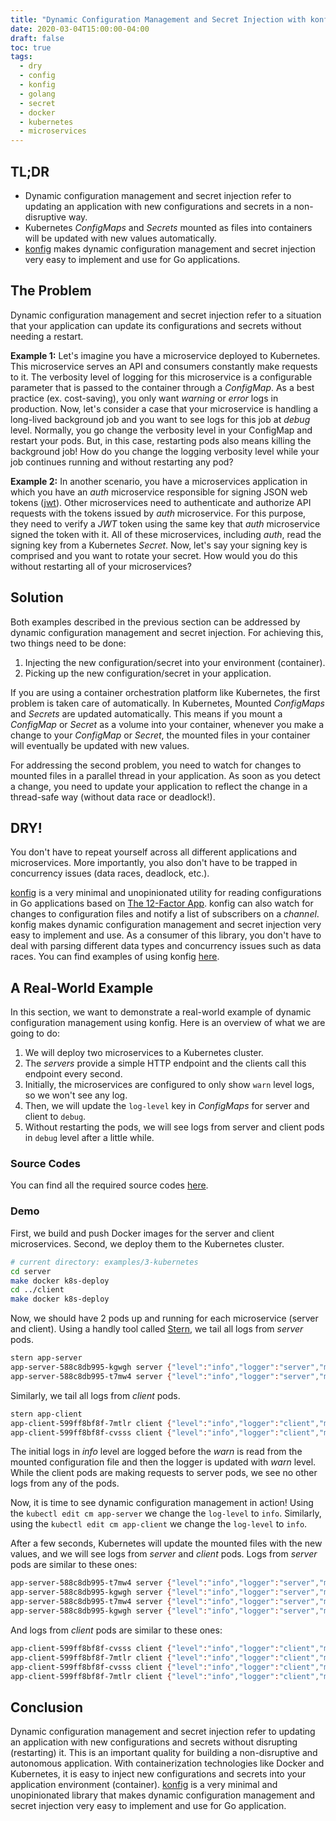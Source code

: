 ```yaml
---
title: "Dynamic Configuration Management and Secret Injection with konfig"
date: 2020-03-04T15:00:00-04:00
draft: false
toc: true
tags:
  - dry
  - config
  - konfig
  - golang
  - secret
  - docker
  - kubernetes
  - microservices
---
```


## TL;DR

  - Dynamic configuration management and secret injection refer to updating an application with new configurations and secrets in a non-disruptive way.
  - Kubernetes _ConfigMaps_ and _Secrets_ mounted as files into containers will be updated with new values automatically.
  - [konfig](https://github.com/moorara/konfig) makes dynamic configuration management and secret injection very easy to implement and use for Go applications.

## The Problem

Dynamic configuration management and secret injection refer to a situation that your application can update its configurations and secrets without needing a restart.

**Example 1:** Let's imagine you have a microservice deployed to Kubernetes. This microservice serves an API and consumers constantly make requests to it.
The verbosity level of logging for this microservice is a configurable parameter that is passed to the container through a _ConfigMap_.
As a best practice (ex. cost-saving), you only want _warning_ or _error_ logs in production.
Now, let's consider a case that your microservice is handling a long-lived background job and you want to see logs for this job at _debug_ level.
Normally, you go change the verbosity level in your ConfigMap and restart your pods. But, in this case, restarting pods also means killing the background job!
How do you change the logging verbosity level while your job continues running and without restarting any pod?

**Example 2:** In another scenario, you have a microservices application in which you have an _auth_ microservice responsible for signing JSON web tokens ([jwt](https://jwt.io)).
Other microservices need to authenticate and authorize API requests with the tokens issued by _auth_ microservice.
For this purpose, they need to verify a _JWT_ token using the same key that _auth_ microservice signed the token with it.
All of these microservices, including _auth_, read the signing key from a Kubernetes _Secret_.
Now, let's say your signing key is comprised and you want to rotate your secret. How would you do this without restarting all of your microservices?

## Solution

Both examples described in the previous section can be addressed by dynamic configuration management and secret injection.
For achieving this, two things need to be done:

  1. Injecting the new configuration/secret into your environment (container).
  1. Picking up the new configuration/secret in your application.

If you are using a container orchestration platform like Kubernetes, the first problem is taken care of automatically.
In Kubernetes, Mounted _ConfigMaps_ and _Secrets_ are updated automatically.
This means if you mount a _ConfigMap_ or _Secret_ as a volume into your container,
whenever you make a change to your _ConfigMap_ or _Secret_, the mounted files in your container will eventually be updated with new values.

For addressing the second problem, you need to watch for changes to mounted files in a parallel thread in your application.
As soon as you detect a change, you need to update your application to reflect the change in a thread-safe way (without data race or deadlock!).

## DRY!

You don't have to repeat yourself across all different applications and microservices.
More importantly, you also don't have to be trapped in concurrency issues (data races, deadlock, etc.).

[konfig](https://github.com/moorara/konfig) is a very minimal and unopinionated utility
for reading configurations in Go applications based on [The 12-Factor App](https://12factor.net/config).
konfig can also watch for changes to configuration files and notify a list of subscribers on a _channel_.
konfig makes dynamic configuration management and secret injection very easy to implement and use.
As a consumer of this library, you don't have to deal with parsing different data types and concurrency issues such as data races.
You can find examples of using konfig [here](https://github.com/moorara/konfig/tree/master/examples).

## A Real-World Example

In this section, we want to demonstrate a real-world example of dynamic configuration management using konfig.
Here is an overview of what we are going to do:

  1. We will deploy two microservices to a Kubernetes cluster.
  1. The _servers_ provide a simple HTTP endpoint and the clients call this endpoint every second.
  1. Initially, the microservices are configured to only show `warn` level logs, so we won't see any log.
  1. Then, we will update the `log-level` key in _ConfigMaps_ for server and client to `debug`.
  1. Without restarting the pods, we will see logs from server and client pods in `debug` level after a little while.

### Source Codes

You can find all the required source codes [here](https://github.com/moorara/konfig/tree/master/examples/3-kubernetes).

### Demo

First, we build and push Docker images for the server and client microservices.
Second, we deploy them to the Kubernetes cluster.

```bash
# current directory: examples/3-kubernetes
cd server
make docker k8s-deploy
cd ../client
make docker k8s-deploy
```

Now, we should have 2 pods up and running for each microservice (server and client).
Using a handly tool called [Stern](https://github.com/wercker/stern), we tail all logs from _server_ pods.

```bash
stern app-server
app-server-588c8db995-kgwgh server {"level":"info","logger":"server","message":"starting http server ...","timestamp":"2019-09-02T20:42:03.0653369Z"}
app-server-588c8db995-t7mw4 server {"level":"info","logger":"server","message":"starting http server ...","timestamp":"2019-09-02T20:42:03.8942075Z"}
```

Similarly, we tail all logs from _client_ pods.

```bash
stern app-client
app-client-599ff8bf8f-7mtlr client {"level":"info","logger":"client","message":"start sending requests ...","timestamp":"2019-09-02T20:46:37.8604542Z"}
app-client-599ff8bf8f-cvsss client {"level":"info","logger":"client","message":"start sending requests ...","timestamp":"2019-09-02T20:46:38.6870928Z"}
```

The initial logs in _info_ level are logged before the _warn_ is read from the mounted configuration file and then the logger is updated with _warn_ level.
While the client pods are making requests to server pods, we see no other logs from any of the pods.

Now, it is time to see dynamic configuration management in action!
Using the `kubectl edit cm app-server` we change the `log-level` to `info`.
Similarly, using the `kubectl edit cm app-client` we change the `log-level` to `info`.

After a few seconds, Kubernetes will update the mounted files with the new values, and we will see logs from _server_ and _client_ pods.
Logs from _server_ pods are similar to these ones:

```bash
app-server-588c8db995-t7mw4 server {"level":"info","logger":"server","message":"new request received","timestamp":"2019-09-02T20:59:20.793411Z"}
app-server-588c8db995-kgwgh server {"level":"info","logger":"server","message":"new request received","timestamp":"2019-09-02T20:59:20.967802Z"}
app-server-588c8db995-t7mw4 server {"level":"info","logger":"server","message":"new request received","timestamp":"2019-09-02T20:59:21.7932503Z"}
app-server-588c8db995-kgwgh server {"level":"info","logger":"server","message":"new request received","timestamp":"2019-09-02T20:59:21.9667149Z"}
```

And logs from _client_ pods are similar to these ones:

```bash
app-client-599ff8bf8f-cvsss client {"level":"info","logger":"client","message":"response received from server","http.statusCode":200,"timestamp":"2019-09-02T20:59:50.7583619Z"}
app-client-599ff8bf8f-7mtlr client {"level":"info","logger":"client","message":"response received from server","http.statusCode":200,"timestamp":"2019-09-02T20:59:50.9315373Z"}
app-client-599ff8bf8f-cvsss client {"level":"info","logger":"client","message":"response received from server","http.statusCode":200,"timestamp":"2019-09-02T20:59:51.7572924Z"}
app-client-599ff8bf8f-7mtlr client {"level":"info","logger":"client","message":"response received from server","http.statusCode":200,"timestamp":"2019-09-02T20:59:51.9335878Z"}
```

## Conclusion

Dynamic configuration management and secret injection refer to updating an application with new configurations and secrets without disrupting (restarting) it.
This is an important quality for building a non-disruptive and autonomous application.
With containerization technologies like Docker and Kubernetes, it is easy to inject new configurations and secrets into your application environment (container).
[konfig](https://github.com/moorara/konfig) is a very minimal and unopinionated library
that makes dynamic configuration management and secret injection very easy to implement and use for Go application.
